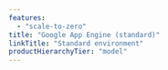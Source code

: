 ```yaml
---
features:
  - "scale-to-zero"
title: "Google App Engine (standard)"
linkTitle: "Standard environment"
productHierarchyTier: "model"
---
```

